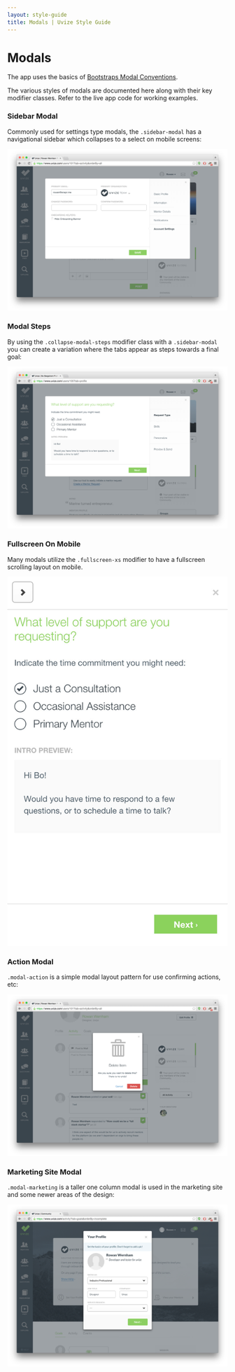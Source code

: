 ```yaml
---
layout: style-guide
title: Modals | Uvize Style Guide
---
```


# Modals

The app uses the basics of [Bootstraps Modal Conventions](http://getbootstrap.com/javascript/#modals).

The various styles of modals are documented here along with their key modifier classes. Refer to the live app code for working examples.


### Sidebar Modal

Commonly used for settings type modals, the `.sidebar-modal` has a navigational sidebar which collapses to a select on mobile screens:

<div class="docs-example">
  <img src="/gfx/style-guide/sidebar-modal.png" class="img-responsive" alt="Sidebar Modal">
</div>

### Modal Steps

By using the `.collapse-modal-steps` modifier class with a `.sidebar-modal` you can create a variation where the tabs appear as steps towards a final goal:

<div class="docs-example">
  <img src="/gfx/style-guide/modal-steps.png" class="img-responsive" alt="Modal Steps">
</div>

### Fullscreen On Mobile

Many modals utilize the `.fullscreen-xs` modifier to have a fullscreen scrolling layout on mobile.

<div class="docs-example">
  <div class="row">
    <div class="col-smp-9">
      <img src="/gfx/style-guide/fullscreen-xs.jpg" class="img-responsive" alt="Modal Steps">
    </div>
  </div>
</div>

### Action Modal

`.modal-action` is a simple modal layout pattern for use confirming actions, etc:

<div class="docs-example">
  <img src="/gfx/style-guide/modal-action.png" class="img-responsive" alt="Modal Steps">
</div>


### Marketing Site Modal

`.modal-marketing` is a taller one column modal is used in the marketing site and some newer areas of the design:

<div class="docs-example">
  <img src="/gfx/style-guide/marketing-modal.png" class="img-responsive" alt="Modal Steps">
</div>

